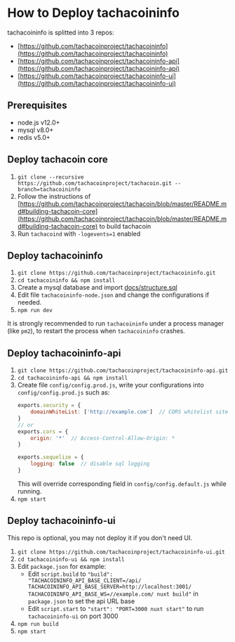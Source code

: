 # How to Deploy tachacoininfo

tachacoininfo is splitted into 3 repos:
* [https://github.com/tachacoinproject/tachacoininfo](https://github.com/tachacoinproject/tachacoininfo)
* [https://github.com/tachacoinproject/tachacoininfo-api](https://github.com/tachacoinproject/tachacoininfo-api)
* [https://github.com/tachacoinproject/tachacoininfo-ui](https://github.com/tachacoinproject/tachacoininfo-ui)

## Prerequisites

* node.js v12.0+
* mysql v8.0+
* redis v5.0+

## Deploy tachacoin core
1. `git clone --recursive https://github.com/tachacoinproject/tachacoin.git --branch=tachacoininfo`
2. Follow the instructions of [https://github.com/tachacoinproject/tachacoin/blob/master/README.md#building-tachacoin-core](https://github.com/tachacoinproject/tachacoin/blob/master/README.md#building-tachacoin-core) to build tachacoin
3. Run `tachacoind` with `-logevents=1` enabled

## Deploy tachacoininfo
1. `git clone https://github.com/tachacoinproject/tachacoininfo.git`
2. `cd tachacoininfo && npm install`
3. Create a mysql database and import [docs/structure.sql](structure.sql)
4. Edit file `tachacoininfo-node.json` and change the configurations if needed.
5. `npm run dev`

It is strongly recommended to run `tachacoininfo` under a process manager (like `pm2`), to restart the process when `tachacoininfo` crashes.

## Deploy tachacoininfo-api
1. `git clone https://github.com/tachacoinproject/tachacoininfo-api.git`
2. `cd tachacoininfo-api && npm install`
3. Create file `config/config.prod.js`, write your configurations into `config/config.prod.js` such as:
    ```javascript
    exports.security = {
        domainWhiteList: ['http://example.com']  // CORS whitelist sites
    }
    // or
    exports.cors = {
        origin: '*'  // Access-Control-Allow-Origin: *
    }

    exports.sequelize = {
        logging: false  // disable sql logging
    }
    ```
    This will override corresponding field in `config/config.default.js` while running.
4. `npm start`

## Deploy tachacoininfo-ui
This repo is optional, you may not deploy it if you don't need UI.
1. `git clone https://github.com/tachacoinproject/tachacoininfo-ui.git`
2. `cd tachacoininfo-ui && npm install`
3. Edit `package.json` for example:
   * Edit `script.build` to `"build": "TACHACOININFO_API_BASE_CLIENT=/api/ TACHACOININFO_API_BASE_SERVER=http://localhost:3001/ TACHACOININFO_API_BASE_WS=//example.com/ nuxt build"` in `package.json` to set the api URL base
   * Edit `script.start` to `"start": "PORT=3000 nuxt start"` to run `tachacoininfo-ui` on port 3000
4. `npm run build`
5. `npm start`
